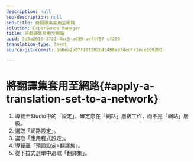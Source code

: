 ```yaml
---
description: null
seo-description: null
seo-title: 將翻譯集套用至網路
solution: Experience Manager
title: 將翻譯集套用至網路
uuid: 3d9a2616-3721-4ac5-a039-aeftf57 cf269
translation-type: tm+mt
source-git-commit: 566ea2587f101202045488e9f4edf73ece100293

---
```



# 將翻譯集套用至網路{#apply-a-translation-set-to-a-network}

1. 導覽至Studio中的「設定」。確定您在「網路」層級工作，而不是「網站」層級。
1. 選取「網路設定」。
1. 選取「應用程式設定」。
1. 導覽至「預設設定>翻譯集」。
1. 從下拉式選單中選取「翻譯集」。

